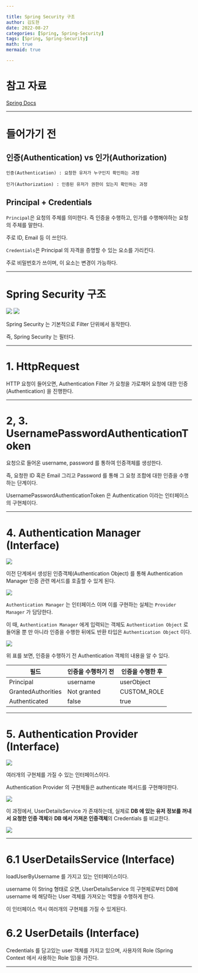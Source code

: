 ```yaml
---

title: Spring Security 구조
author: 김도현
date: 2022-08-27
categories: [Spring, Spring-Security]
tags: [Spring, Spring-Security]
math: true
mermaid: true

---
```


# 참고 자료

[Spring Docs](https://spring.io/guides/topicals/spring-security-architecture/)

---

# 들어가기 전

## 인증(Authentication) vs 인가(Authorization)

`인증(Authentication) : 요청한 유저가 누구인지 확인하는 과정`

`인가(Authorization) : 인증된 유저가 권한이 있는지 확인하는 과정`

## Principal + Credentials

`Principal`은 요청의 주체를 의미한다. 즉 인증을 수행하고, 인가를 수행해야하는 요청의 주체를 말한다.

주로 ID, Email 등 이 쓰인다.

`Credentials`은 Principal 의 자격을 증명할 수 있는 요소를 가리킨다.

주로 비밀번호가 쓰이며, 이 요소는 변경이 가능하다.

---

# Spring Security 구조

![](https://img1.daumcdn.net/thumb/R1280x0/?scode=mtistory2&fname=https%3A%2F%2Fblog.kakaocdn.net%2Fdn%2F4pcAz%2FbtqyXp7w7Fz%2F2aY0aSm9eJhRVYB1bsMLwK%2Fimg.png)
![](https://www.javainuse.com/series-2-2-min.jpg)

Spring Security 는 기본적으로 Filter 단위에서 동작한다.

즉, Spring Security 는 필터다.

---

# 1. HttpRequest

HTTP 요청이 들어오면, Authentication Filter 가 요청을 가로채어 요청에 대한 인증(Authentication) 을 진행한다.

---

# 2, 3. UsernamePasswordAuthenticationToken

요청으로 들어온 username, password 를 통하여 인증객체를 생성한다.

즉, 요청한 ID 혹은 Email 그리고 Password 를 통해 그 요청 조합에 대한 인증을 수행하는 단계이다.

UsernamePasswordAuthenticationToken 은 Authentication 이라는 인터페이스의 구현체이다.

---

# 4. Authentication Manager (Interface)

![](https://www.javainuse.com/series-2-9-min.JPG)

이전 단계에서 생성된 인증객체(Authentication Object) 를 통해 Authentication Manager 인증 관련 메서드를 호출할 수 있게 된다.

![](https://www.javainuse.com/series-2-13-min.JPG)

`Authentication Manager` 는 인터페이스 이며 이를 구현하는 실체는 `Provider Manager` 가 담당한다.

이 때, `Authentication Manager` 에게 입력되는 객체도 `Authentication Object` 로 들어올 뿐 만 아니라 인증을 수행한 뒤에도 반환
타입은 `Authentication Object` 이다.

![](https://www.javainuse.com/series-3-2-min.JPG)

위 표를 보면, 인증을 수행하기 전 Authentication 객체의 내용을 알 수 있다.

| 필드                 | 인증을 수행하기 전  | 인증을 수행한 후   |
|--------------------|-------------|-------------|
| Principal          | username    | userObject  |
| GrantedAuthorities | Not granted | CUSTOM_ROLE |
| Authenticated      | false       | true        |

---

# 5. Authentication Provider (Interface)

![](https://www.javainuse.com/series-2-10-min.JPG)

여러개의 구현체를 가질 수 있는 인터페이스이다.

Authentication Provider 의 구현체들은 authenticate 메서드를 구현해야한다.

![](https://www.javainuse.com/series-2-15-min.JPG)

이 과정에서, UserDetailsService 가 존재하는데, 실제로 **DB 에 있는 유저 정보를 꺼내서** **요청한 인증 객체**와 **DB 에서 가져온 인증객체**의 Credentials 를 비교한다.

![](https://www.javainuse.com/series-2-11-min.JPG)

---

# 6.1 UserDetailsService (Interface)

loadUserByUsername 를 가지고 있는 인터페이스이다.

username 이 String 형태로 오면, UserDetailsService 의 구현체로부터 DB에 username 에 해당하는 User 객체를 가져오는 역할을 수행하게 한다.

이 인터페이스 역시 여러개의 구현체를 가질 수 있게된다.

# 6.2 UserDetails (Interface)

Credentials 를 담고있는 user 객체를 가지고 있으며, 사용자의 Role (Spring Context 에서 사용하는 Role 임)을 가진다.

---
